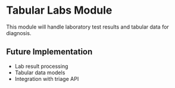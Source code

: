 # Tabular Labs Module

This module will handle laboratory test results and tabular data for diagnosis.

## Future Implementation
- Lab result processing
- Tabular data models
- Integration with triage API
